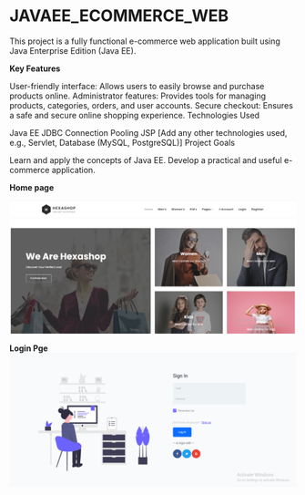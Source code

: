 <h1>JAVAEE_ECOMMERCE_WEB</h1>

This project is a fully functional e-commerce web application built using Java Enterprise Edition (Java EE).

**Key Features**

User-friendly interface: Allows users to easily browse and purchase products online.
Administrator features: Provides tools for managing products, categories, orders, and user accounts.
Secure checkout: Ensures a safe and secure online shopping experience.
Technologies Used

Java EE
JDBC Connection Pooling
JSP
[Add any other technologies used, e.g., Servlet, Database (MySQL, PostgreSQL)]
Project Goals

Learn and apply the concepts of Java EE.
Develop a practical and useful e-commerce application.





**Home page**

![image alt](https://github.com/RasanduniLakmali/JavaEE_EcommerceWeb_Assignment/blob/master/Screenshot%202025-01-26%20190312.png?raw=true)




**Login Pge**
![image alt](https://github.com/RasanduniLakmali/JavaEE_EcommerceWeb_Assignment/blob/master/Screenshot%202025-01-26%20190352.png?raw=true)
